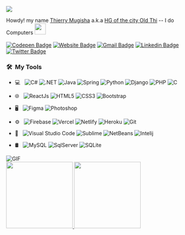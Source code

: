 <img src="https://github.com/r-e-d-ant/red-Ant-02/blob/main/1500x500.jpeg"/>
<br>

Howdy! my name <a href="https://thierrymugisha.netlify.app/" target="_blank">Thierry Mugisha</a> a.k.a <a href="https://thierrymugisha.netlify.app/" target="_blank">HG of the city Old Thi</a> -- I do Computers
<img src="https://em-content.zobj.net/thumbs/160/whatsapp/352/nerd-face_1f913.png" width="30px">
<br/>
<br/>
[![Codepen Badge](https://img.shields.io/badge/-@r_e_d_ant-black?style=flat&logo=Codepen&logoColor=white&link=https://codepen.io/r_e_d_ant)](https://codepen.io/r_e_d_ant)
[![Website Badge](https://img.shields.io/badge/-Portfolio-47CCCC?style=flat&logo=Google-Chrome&logoColor=white&link=https://thierrymugisha.netlify.app/)](https://thierrymugisha.netlify.app/)
[![Gmail Badge](https://img.shields.io/badge/-thierry_mugisha-c14438?style=flat&logo=Gmail&logoColor=white&link=mailto:mug.thierry.l@gmail.com)](mailto:mug.thierry.l@gmail.com)
[![Linkedin Badge](https://img.shields.io/badge/-thierry_mugisha-blue?style=flat&logo=Linkedin&logoColor=white&link=https://www.linkedin.com/in/thierry-mugisha-web-developer/)](https://www.linkedin.com/in/thierry-mugisha-web-developer/)
[![Twitter Badge](https://img.shields.io/badge/-@r_e_d_ant-1ca0f1?style=flat&labelColor=1ca0f1&logo=twitter&logoColor=white&link=https://twitter.com/r_e_d_ant)](https://twitter.com/r_e_d_ant)
<!-- [![Instagram Badge](https://img.shields.io/badge/-@r_e_d_ant-purple?style=flat&logo=instagram&logoColor=white&link=https://www.instagram.com/r_e_d_ant/)](https://www.instagram.com/r_e_d_ant/) -->


<h3> 🛠 &nbsp;My Tools</h3>

- 💻 &nbsp;
  ![C#](https://img.shields.io/badge/-Csharp-333333?style=flat&logo=csharp)
  ![.NET](https://img.shields.io/badge/-.Net-333333?style=flat&logo=DotNet)
  ![Java](https://img.shields.io/badge/-Java-333333?style=flat&logo=Java)
  ![Spring](https://img.shields.io/badge/-Spring-333333?style=flat&logo=Spring)
  ![Python](https://img.shields.io/badge/-Python-333333?style=flat&logo=Python)
  ![Django](https://img.shields.io/badge/-Django-333333?style=flat&logo=Django)
  ![PHP](https://img.shields.io/badge/-PHP-333333?style=flat&logo=php)
  ![C](https://img.shields.io/badge/-C-333333?style=flat&logo=c)

- 🌐 &nbsp;
  ![ReactJs](https://img.shields.io/badge/-ReactJs-333333?style=flat&logo=ReactJs)
  ![HTML5](https://img.shields.io/badge/-HTML5-E34F26?style=flat&logo=html5&logoColor=white)
  ![CSS3](https://img.shields.io/badge/-CSS3-1572B6?style=flat&logo=css3)
  ![Bootstrap](https://img.shields.io/badge/-Bootstrap-563D7C?style=flat&logo=bootstrap)

- 🖥 &nbsp;
  ![Figma](https://img.shields.io/badge/-Figma-333333?style=flat&logo=figma)
  ![Photoshop](https://img.shields.io/badge/-Photoshop-333333?style=flat&logo=adobe-photoshop)
  
- ⚙️ &nbsp;
  ![Firebase](https://img.shields.io/badge/-Firebase-333333?style=flat&logo=firebase)
  ![Vercel](https://img.shields.io/badge/-Vercel-333333?style=flat&logo=vercel)
  ![Netlify](https://img.shields.io/badge/-Netlify-333333?style=flat&logo=netlify)
  ![Heroku](https://img.shields.io/badge/-Heroku-333333?style=flat&logo=heroku)
  ![Git](https://img.shields.io/badge/-Git-333333?style=flat&logo=git)
  

- 🔧 &nbsp;
  ![Visual Studio Code](https://img.shields.io/badge/-Visual%20Studio%20Code-333333?style=flat&logo=visual-studio-code&logoColor=007ACC)
  ![Sublime](https://img.shields.io/badge/-Sublime-333333?style=flat&logo=Sublime-text)
  ![NetBeans](https://img.shields.io/badge/-Netbeans-333333?style=flat&logo=Netbeans)
  ![Intelij](https://img.shields.io/badge/-Intelij-333333?style=flat&logo=Intelij)
  
- 🛢 &nbsp;
  ![MySQL](https://img.shields.io/badge/-MySQL-333333?style=flat&logo=mysql)
  ![SqlServer](https://img.shields.io/badge/-SqlServer-333333?style=flat&logo=SqlServer)
  ![SQLite](https://img.shields.io/badge/-SQLite-333333?style=flat&logo=SQLite)
 
<img alt="GIF" src="https://i.pinimg.com/originals/e4/26/70/e426702edf874b181aced1e2fa5c6cde.gif" />
<br>

<!--- 🔭  I’m currently working on Flask/-->
<!--- 🌱 I’m currently learning JavaScript -->
<!--- 🤔 I’m looking for help with JavaScript -->
<!--- 👯 I’m looking to collaborate on every web app, website development --->
<!--- 💬 Ask me about Python, Flask,... --->

<a href="https://github.com/r-e-d-ant">
  <img height="180em" src="https://github-readme-stats.vercel.app/api?username=r-e-d-ant&count_private=true&theme=dracula&show_icons=true" />
  <img height="180em" src="https://github-readme-stats.vercel.app/api/top-langs/?username=r-e-d-ant&count_private=true&theme=dracula&langs_count=8&show_icons=true&layout=compact" />
</a>
<br/>
